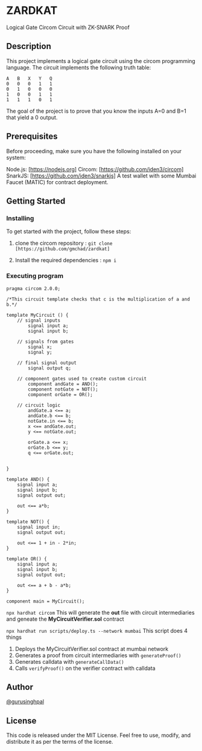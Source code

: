 # ZARDKAT

Logical Gate Circom Circuit with ZK-SNARK Proof

## Description

This project implements a logical gate circuit using the circom programming language. The circuit implements the following truth table:

```
A   B   X   Y   Q
0   0   0   1   1
0   1   0   0   0
1   0   0   1   1
1   1   1   0   1
```
The goal of the project is to prove that you know the inputs A=0 and B=1 that yield a 0 output. 

## Prerequisites

Before proceeding, make sure you have the following installed on your system:

Node.js: [https://nodejs.org]
Circom: [https://github.com/iden3/circom]
SnarkJS: [https://github.com/iden3/snarkjs]
A test wallet with some Mumbai Faucet (MATIC) for contract deployment.

## Getting Started

### Installing

To get started with the project, follow these steps:

1. clone the circom repository :
    `git clone [https://github.com/gmchad/zardkat]`
   
2. Install the required dependencies :
   `npm i`

### Executing program

```
pragma circom 2.0.0;

/*This circuit template checks that c is the multiplication of a and b.*/  

template MyCircuit () {  
    // signal inputs
        signal input a;
        signal input b;

    // signals from gates
        signal x;
        signal y;

    // final signal output
        signal output q;

    // component gates used to create custom circuit
        component andGate = AND();
        component notGate = NOT();
        component orGate = OR();

    // circuit logic
        andGate.a <== a;
        andGate.b <== b;
        notGate.in <== b;
        x <== andGate.out;
        y <== notGate.out;

        orGate.a <== x;
        orGate.b <== y;
        q <== orGate.out;


}

template AND() {
    signal input a;
    signal input b;
    signal output out;

    out <== a*b;
}

template NOT() {
    signal input in;
    signal output out;

    out <== 1 + in - 2*in;
}

template OR() {
    signal input a;
    signal input b;
    signal output out;

    out <== a + b - a*b;
}

component main = MyCircuit();

```

`npx hardhat circom` 
This will generate the **out** file with circuit intermediaries and geneate the **MyCircuitVerifier.sol** contract

`npx hardhat run scripts/deploy.ts --network mumbai`
This script does 4 things  
1. Deploys the MyCircuitVerifier.sol contract at mumbai network
2. Generates a proof from circuit intermediaries with `generateProof()`
3. Generates calldata with `generateCallData()`
4. Calls `verifyProof()` on the verifier contract with calldata

## Author

[@gurusinghpal](https://www.linkedin.com/in/guru-singh-pal-99a305254/)


## License

This code is released under the MIT License. Feel free to use, modify, and distribute it as per the terms of the license.
